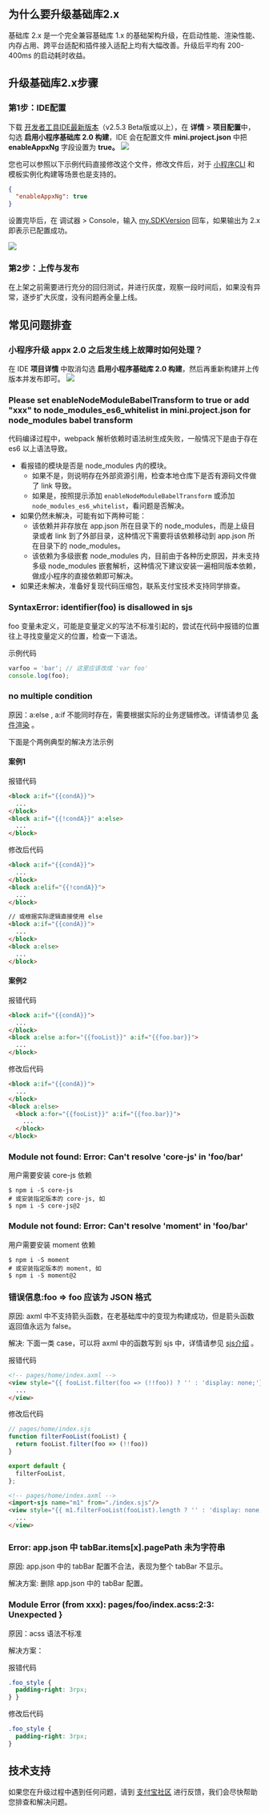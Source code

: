 ## 为什么要升级基础库2.x
基础库 2.x 是一个完全兼容基础库 1.x 的基础架构升级，在启动性能、渲染性能、内存占用、跨平台适配和插件接入适配上均有大幅改善。升级后平均有 200-400ms 的启动耗时收益。

## 升级基础库2.x步骤

### 第1步：IDE配置
下载 [开发者工具IDE最新版本](https://opendocs.alipay.com/mini/ide/download)（v2.5.3 Beta版或以上），在 **详情** > **项目配置**中，勾选 **启用小程序基础库 2.0 构建**，IDE 会在配置文件 **mini.project.json** 中把 **enableAppxNg** 字段设置为 **true。**
![](https://intranetproxy.alipay.com/skylark/lark/0/2020/png/1613/1606995038886-b0d2e309-fac5-42ae-bea4-ddbf3ecc4e8c.png#align=left&display=inline&height=538&margin=%5Bobject%20Object%5D&originHeight=1076&originWidth=2044&status=done&style=none&width=1022)

您也可以参照以下示例代码直接修改这个文件，修改文件后，对于 [小程序CLI](https://opendocs.alipay.com/mini/miniu/intro) 和模板实例化构建等场景也是支持的。
```json
{
  "enableAppxNg": true
}
```

设置完毕后，在 调试器 > Console，输入 [my.SDKVersion](https://opendocs.alipay.com/mini/api/sdk-version) 回车，如果输出为 2.x 即表示已配置成功。


![](https://intranetproxy.alipay.com/skylark/lark/0/2020/png/1613/1606995293650-cd6af760-b5f2-4ba9-ab6b-902da6059b31.png#align=left&display=inline&height=159&margin=%5Bobject%20Object%5D&originHeight=318&originWidth=2050&status=done&style=stroke&width=1025)

### 第2步：上传与发布
在上架之前需要进行充分的回归测试，并进行灰度，观察一段时间后，如果没有异常，逐步扩大灰度，没有问题再全量上线。

## 常见问题排查

### 小程序升级 appx 2.0 之后发生线上故障时如何处理？
在 IDE **项目详情** 中取消勾选 **启用小程序基础库 2.0 构建**，然后再重新构建并上传版本并发布即可。
![](https://cdn.nlark.com/yuque/0/2022/png/179989/1645422883396-dec0e2f2-506c-49c5-8c9b-56ba1ecf745b.png)

### Please set enableNodeModuleBabelTransform to true or add "xxx" to node_modules_es6_whitelist in mini.project.json for node_modules babel transform 

代码编译过程中，webpack 解析依赖时语法树生成失败，一般情况下是由于存在 es6 以上语法导致。
* 看报错的模块是否是 node_modules 内的模块。
    * 如果不是，则说明存在外部资源引用，检查本地仓库下是否有源码文件做了 link 导致。
    * 如果是，按照提示添加 ` enableNodeModuleBabelTransform ` 或添加 ` node_modules_es6_whitelist `，看问题是否解决。
* 如果仍然未解决，可能有如下两种可能：
    * 该依赖并非存放在 app.json 所在目录下的 node_modules，而是上级目录或者 link 到了外部目录，这种情况下需要将该依赖移动到 app.json 所在目录下的 node_modules。
    * 该依赖为多级嵌套 node_modules 内，目前由于各种历史原因，并未支持多级 node_modules 嵌套解析，这种情况下建议安装一遍相同版本依赖，做成小程序的直接依赖即可解决。
* 如果还未解决，准备好复现代码压缩包，联系支付宝技术支持同学排查。

### SyntaxError: identifier(foo) is disallowed in sjs
foo 变量未定义，可能是变量定义的写法不标准引起的，尝试在代码中报错的位置往上寻找变量定义的位置，检查一下语法。

示例代码
```JavaScript
varfoo = 'bar'; // 这里应该改成 'var foo'
console.log(foo);
```
### no multiple condition
原因：a:else , a:if 不能同时存在，需要根据实际的业务逻辑修改。详情请参见 [条件渲染](https://opendocs.alipay.com/mini/framework/conditional-render) 。

下面是个两例典型的解决方法示例

#### 案例1

报错代码
```HTML
<block a:if="{{condA}}">
  ...
</block>
<block a:if="{{!condA}}" a:else>
  ...
</block>
```
修改后代码
```HTML
<block a:if="{{condA}}">
  ...
</block>
<block a:elif="{{!condA}}">
  ...
</block>

// 或根据实际逻辑直接使用 else
<block a:if="{{condA}}">
  ...
</block>
<block a:else>
  ...
</block>
```
#### 案例2 

报错代码
```HTML
<block a:if="{{condA}}">
  ...
</block>
<block a:else a:for="{{fooList}}" a:if="{{foo.bar}}">
  ...
</block>
```
修改后代码
```HTML
<block a:if="{{condA}}">
  ...
</block>
<block a:else>
  <block a:for="{{fooList}}" a:if="{{foo.bar}}">
    ...
  </block>
</block>
```
### Module not found: Error: Can't resolve 'core-js' in 'foo/bar'
用户需要安装 core-js 依赖
```shell
$ npm i -S core-js
# 或安装指定版本的 core-js, 如
$ npm i -S core-js@2
```
### Module not found: Error: Can't resolve 'moment' in 'foo/bar'
用户需要安装 moment 依赖
```shell
$ npm i -S moment
# 或安装指定版本的 moment, 如
$ npm i -S moment@2
```
### 错误信息:foo => foo 应该为 JSON 格式
原因: axml 中不支持箭头函数，在老基础库中的变现为构建成功，但是箭头函数返回值永远为 false。

解决: 下面一类 case，可以将 axml 中的函数写到 sjs 中，详情请参见 [sjs介绍](https://opendocs.alipay.com/mini/framework/sjs) 。

报错代码
```HTML
<!-- pages/home/index.axml -->
<view style="{{ fooList.filter(foo => (!!foo)) ? '' : 'display: none;'}}">
  ...
</view>
```
修改后代码
```JavaScript
// pages/home/index.sjs
function filterFooList(fooList) {
  return fooList.filter(foo => (!!foo))
}

export default {
  filterFooList,
};
```
```HTML
<!-- pages/home/index.axml -->
<import-sjs name="m1" from="./index.sjs"/>
<view style="{{ m1.filterFooList(fooList).length ? '' : 'display: none;'}}">
  ...
</view>
```
### Error: app.json 中 tabBar.items[x].pagePath 未为字符串
原因: app.json 中的 tabBar 配置不合法，表现为整个 tabBar 不显示。

解决方案: 删除 app.json 中的 tabBar 配置。
### Module Error (from xxx): pages/foo/index.acss:2:3: Unexpected }
原因：acss 语法不标准

解决方案：

报错代码
```CSS
.foo_style {
  padding-right: 3rpx;
} }
```
修改后代码
```CSS
.foo_style {
  padding-right: 3rpx;
}
```
## 技术支持
如果您在升级过程中遇到任何问题，请到 [支付宝社区](https://forum.alipay.com/mini-app/channel/800001) 进行反馈，我们会尽快帮助您排查和解决问题。
